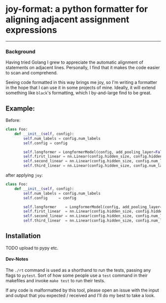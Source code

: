 # joy-format: a python formatter for aligning adjacent assignment expressions
--------------
### Background
Having tried Golang I grew to appreciate the automatic alignment of statements on adjacent lines.
Personally, I find that it makes the code easier to scan and comprehend.

Seeing code formatted in this way brings me joy, so I'm writing a formatter in the hope that I can
use it in some projects of mine. Ideally, it will extend something like `black`'s formatting,
which I by-and-large find to be great.

## Example:
Before:
```python
class Foo:
    def __init__(self, config):
        self.num_labels = config.num_labels
        self.config = config

        self.longformer = LongformerModel(config, add_pooling_layer=False)
        self.first_linear = nn.Linear(config.hidden_size, config.hidden_size, bias=False)
        self.second_linear = nn.Linear(config.hidden_size, config.num_labels, bias=False)
        self.third_linear = nn.Linear(config.hidden_size, config.num_labels)
```
after applying `joy`:
```python
class Foo:
    def __init__(self, config):
        self.num_labels = config.num_labels
        self.config     = config

        self.longformer    = LongformerModel(config, add_pooling_layer=False)
        self.first_linear  = nn.Linear(config.hidden_size, config.hidden_size, bias=False)
        self.second_linear = nn.Linear(config.hidden_size, config.num_labels, bias=False)
        self.third_linear  = nn.Linear(config.hidden_size, config.num_labels)
```

## Installation
TODO upload to pypy etc.

#### Dev-Notes
The `./rt` command is used as a shorthand to  run the tests, passing any flags to `pytest`.
Sort of how some people use a `test` command in their makefiles and invoke `make test`
to run their tests.

If any code is malformatted by this tool, please open an issue with the input and output that you
expected / received and I'll do my best to take a look.